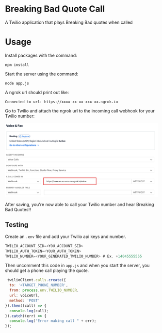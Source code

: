 # Breaking Bad Quote Call
A Twilio application that plays Breaking Bad quotes when called

# Usage
Install packages with the command:
```
npm install
```

Start the server using the command:

```
node app.js
```

A ngrok url should print out like:

```angular2html
Connected to url: https://xxxx-xx-xx-xxx-xx.ngrok.io
```

Go to Twilio and attach the ngrok url to the incoming call webhook for your
Twilio number:

![Webhook](docs/webhook.png)

After saving, you're now able to call your Twilio number and hear Breaking Bad Quotes!!

## Testing

Create an `.env` file and add your Twilio api keys and number.

```javascript
TWILIO_ACCOUNT_SID=<YOU_ACCOUNT_SID>
TWILIO_AUTH_TOKEN=<YOUR_AUTH_TOKEN>
TWILIO_NUMBER=<YOUR_GENERATED_TWILIO_NUMBER> # Ex. +14045555555
```

Then uncomment this code in `app.js` and when you start the server,
you should get a phone call playing the quote.

```javascript
 twilioClient.calls.create({
  to: '<TARGET_PHONE_NUMBER',
  from: process.env.TWILIO_NUMBER,
  url: voiceUrl,
  method: 'POST'
}).then((call) => {
  console.log(call);
}).catch((err) => {
  console.log("Error making call " + err);
});
```